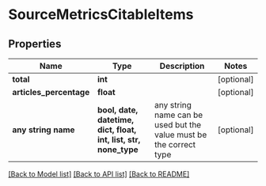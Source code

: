 # SourceMetricsCitableItems


## Properties
Name | Type | Description | Notes
------------ | ------------- | ------------- | -------------
**total** | **int** |  | [optional] 
**articles_percentage** | **float** |  | [optional] 
**any string name** | **bool, date, datetime, dict, float, int, list, str, none_type** | any string name can be used but the value must be the correct type | [optional]

[[Back to Model list]](../README.md#documentation-for-models) [[Back to API list]](../README.md#documentation-for-api-endpoints) [[Back to README]](../README.md)



